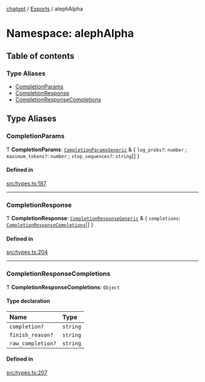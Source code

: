 [chatgpt](../readme.md) / [Exports](../modules.md) / alephAlpha

# Namespace: alephAlpha

## Table of contents

### Type Aliases

- [CompletionParams](alephAlpha.md#completionparams)
- [CompletionResponse](alephAlpha.md#completionresponse)
- [CompletionResponseCompletions](alephAlpha.md#completionresponsecompletions)

## Type Aliases

### CompletionParams

Ƭ **CompletionParams**: [`CompletionParamsGeneric`](../modules.md#completionparamsgeneric) & { `log_probs?`: `number` ; `maximum_tokens?`: `number` ; `stop_sequences?`: `string`[]  }

#### Defined in

[src/types.ts:187](https://github.com/jakobsa/chatgpt-api/blob/2bf8926/src/types.ts#L187)

___

### CompletionResponse

Ƭ **CompletionResponse**: [`CompletionResponseGeneric`](../modules.md#completionresponsegeneric) & { `completions`: [`CompletionResponseCompletions`](alephAlpha.md#completionresponsecompletions)[]  }

#### Defined in

[src/types.ts:204](https://github.com/jakobsa/chatgpt-api/blob/2bf8926/src/types.ts#L204)

___

### CompletionResponseCompletions

Ƭ **CompletionResponseCompletions**: `Object`

#### Type declaration

| Name | Type |
| :------ | :------ |
| `completion?` | `string` |
| `finish_reason?` | `string` |
| `raw_completion?` | `string` |

#### Defined in

[src/types.ts:207](https://github.com/jakobsa/chatgpt-api/blob/2bf8926/src/types.ts#L207)
